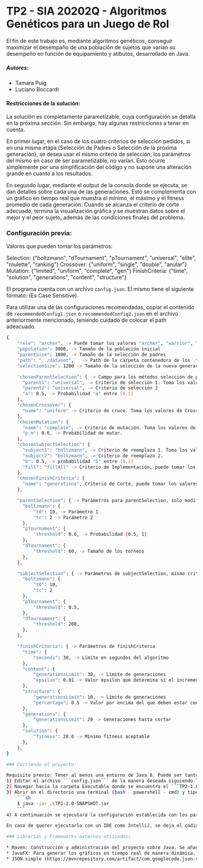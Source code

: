 # TP2 - SIA 20202Q - Algoritmos Genéticos para un Juego de Rol

El fin de este trabajo es, mediante algoritmos genéticos, conseguir maximizar el desempaño de una población de sujetos que varían su desempeño en función de equipamiento y atibutos, desarrollado en Java.

##### Autores:

* Tamara Puig
* Luciano Boccardi

#### Restricciones de la solución:

La solución es completamente parametizable, cuya configuración se detalla en la próxima sección. Sin embargo, hay algunas restricciones a tener en cuenta.

En primer lugar, en el caso de los cuatro criterios de selección pedidos, si en una misma etapa (Selección de Padres o Selección de la próxima generación), se desea usar el mismo criterio de selección, los parámetros del mismo en caso de ser parametizable, no varían. Esto ocurre simplemente por una simplificación del código y no supone una alteración grande en cuanto a los resultados.

En segundo lugar, mediante el output de la consola donde se ejecuta, se dan detalles sobre cada una de las generaciones. Esto se complementa con un gráfico en tiempo real que muestra el mínimo, el máximo y el fitness promedio de cada generación. Cuando se alcanza el criterio de corte adecuado, termina la visualización gráfica y se muestran datos sobre el mejor y el peor sujeto, además de las condiciones finales del problema.

### Configuración previa:

Valores que pueden tomar los parámetros:

Selection: {"boltzmann", "dTournament", "pTournament", "universal", "elite", "roulette", "ranking"}
Crossover: {"uniform", "single", "double", "anular"}
Mutation: {"limited", "uniform", "complete", "gen"}
FinishCriteria: {"time", "solution", "generations", "content", "structure"}

El programa cuenta con un archivo ``` config.json ```. El mismo tiene el siguiente formato: (Es Case Sensitive).

Para utilizar una de las configuraciones recomendadas, copiar el contenido de ```recommendedConfig1.json``` o ```recommendedConfig2.json``` en el archivo anteriormente mencionado, teniendo cuidado de colocar el path adeacuado. 

```sh
{
    "role": "archer", -> Puede tomar los valores "archer", "warrior", "defender" e "infiltrate"
    "population": 3000, -> Tamaño de la población inicial
    "parentSize": 1800, -> Tamaño de la selección de padres
    "path": "../dataset",	-> Path de la carpeta contenedora de los .tsv, SI ES RELATIVO DEBE SER CON RESPECTO AL DIRECTORIO "Executable"
    "selectionSize": 1200 -> Tamaño de la selección de la nueva generación

    "chosenParentSelection": { -> Campo para los métodos selección de padres
      "parent1": "universal", -> Criterio de selección 1. Toma los valores de Selection
      "parent2": "universal", -> Criterio de selección 2
      "a": 0.5, -> Probabilidad "a" entre [0,1]
    },
    "chosenCrossover": {
      "name": "uniform" -> Criterio de cruce. Toma los valores de Crossover
    },
    "chosenMutation": {
      "name": "complete", -> Criterio de mutación. Toma los valores de Mutation
      "p_m": 0.6, -> Probabilidad de mutar.
    },
    "chosenSubjectSelection": {
      "subject1": "boltzmann", -> Criterio de reemplazo 1. Toma los valores de Selection
      "subject2": "boltzmann", -> Criterio de reemplazo 2.
      "b": 0.5, -> probabilidad "b" entre [0,1]
      "fill": "fillAll" -> Criterio de Implementación, puede tomar los valores "fillAll" o "fillParent"
    },
    "chosenFinishCriteria": {
      "name": "generations", Criterio de Corte, puede tomar los valores de FinishCriteria
    },

    "parentSelection": { -> Parámetros para parentSelection, solo modificar los que se contemplen en "chosenParentSelection"
      "boltzmann": {
          "t0": 10, -> Parámetro 1
          "tc": 2 -> Parámetro 2
      },
      "pTournament": {
          "threshold": 0.6, -> Probabilidad (0.5, 1)
      },
      "dTournament": {
          "threshold": 60, -> Tamaño de los torneos
      },
    },

    "subjectSelection": { -> Parámetros de subjectSelection, mismo criterio que parentSelection
      "boltzmann": {
          "t0": 10,
          "tc": 2
      },
      "pTournament": {
          "threshold": 0.5,
      },
      "dTournament": {
          "threshold": 200,
      },
    },

    "finishCriteria": { -> Parámetros de finishCriteria
      "time": {
          "seconds": 30, -> Límite en segundos del algoritmo
      },
      "content": {
          "generationsLimit": 30, -> Límite de generaciones
          "epsilon": 0.01 -> Valor épsilon que determina si el incremento con respecto al máximo fue significativo
      },
      "structure": {
          "generationsLimit": 10, -> Límite de generaciones
          "percentage": 0.5 -> Valor por encima del que deben estar con respecto al promedio
      },
      "generations": {
          "generationsLimit": 20 -> Generaciones hasta cortar
      },
      "solution": {
          "fitness": 20.0 -> Mínimo fitness aceptable
      },
    },
}

### Corriendo el proyecto:

Requisito previo: Tener al menos una entorno de Java 8. Puede ser tanto JRE como JDK, dependiendo si se desea correr únicamente el .jar sin un IDE.
1) Editar el archivo ```config.json``` de la manera deseada siguiendo los lineamientos anteriormente mencionados. Es importante declarar el "path" del archivo donde se encuentran los ```.tsv```. De no declararlo de manera correcta, el programa lanzará una Excepción.
2) Navegar hacia la carpeta Executable donde se encuentra el ```TP2-1.0-SNAPSHOT.jar```.
3) Abrir en el directorio una terminal (bash - powershell - cmd) y tipear el comando:
    ```sh
    $ java -jar .\TP1-2.0-SNAPSHOT.jar
    ```
4) A continuación se ejecutará la configuración establecida con los parámetros dados. Demora unos segundos hasta leer y cargar todos los datos, y a continuación comenzará la ejecución del algoritmo genético y con el output correspondiente tanto por terminal como visualmente mediante un gráfico en una ventana emergente.

En caso de querer ejecutarlo con un IDE como IntelliJ, se deja el código fuente y el procedimiento para correrlo debe ser configurando adecuadamente para correr el proyecto desde el archivo "Main" dentro de los recursos del proyecto.

### Librerías y Frameworks externos utiizados:

* Maven: Construcción y administración del proyecto sobre Java. Se añadieron plugins para especificar el compilador, la creación correcta del .jar y administración de dependencias.
* JavaFX: Para generar los gráficos en tiempo real de manera dinámica.
* JSON.simple (https://mvnrepository.com/artifact/com.googlecode.json-simple/json-simple): Para el manejo archivos tipo JSON.
